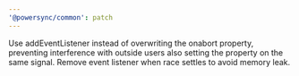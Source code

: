 ```yaml
---
'@powersync/common': patch
---
```


Use addEventListener instead of overwriting the onabort property, preventing interference with outside users also setting the property on the same signal. Remove event listener when race settles to avoid memory leak.

